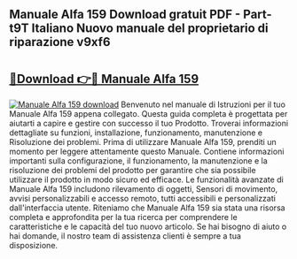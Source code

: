 ## Manuale Alfa 159 Download gratuit PDF - Part-t9T Italiano Nuovo manuale del proprietario di riparazione v9xf6

# <h2><a href="http://dfgsypa.blite.top/?on=Manuale+Alfa+159">🔗Download 👉🔴 Manuale Alfa 159</a></h2>

[![Manuale Alfa 159 download](https://i.imgur.com/lujVjoI.png)](http://dfgsypa.blite.top/?on=Manuale+Alfa+159)
Benvenuto nel manuale di Istruzioni per il tuo Manuale Alfa 159 appena collegato. Questa guida completa è progettata per aiutarti a capire e gestire con successo il tuo Prodotto. Troverai informazioni dettagliate su funzioni, installazione, funzionamento, manutenzione e Risoluzione dei problemi. Prima di utilizzare Manuale Alfa 159, prenditi un momento per leggere attentamente questo Manuale. Contiene informazioni importanti sulla configurazione, il funzionamento, la manutenzione e la risoluzione dei problemi del prodotto per garantire che sia possibile utilizzare il prodotto in modo sicuro ed efficace. Le funzionalità avanzate di Manuale Alfa 159 includono rilevamento di oggetti, Sensori di movimento, avvisi personalizzabili e accesso remoto, tutti accessibili e personalizzati dall'interfaccia utente. Riteniamo che Manuale Alfa 159 sia stata una risorsa completa e approfondita per la tua ricerca per comprendere le caratteristiche e le capacità del tuo nuovo articolo. Se hai bisogno di aiuto o hai domande, il nostro team di assistenza clienti è sempre a tua disposizione.
